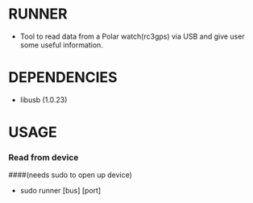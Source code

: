# RUNNER
* Tool to read data from a Polar watch(rc3gps) via USB and give user some useful information.

# DEPENDENCIES
* libusb (1.0.23)

# USAGE 
### Read from device 
####(needs sudo to open up device)
* sudo runner [bus] [port]

